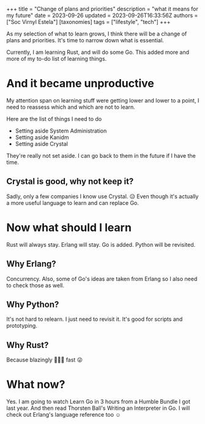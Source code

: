+++
title = "Change of plans and priorities"
description = "what it means for my future"
date = 2023-09-26
updated = 2023-09-26T16:33:56Z
authors = ["Soc Virnyl Estela"]
[taxonomies]
tags = ["lifestyle", "tech"]
+++

As my selection of what to learn grows, I think there will be a change of
plans and priorities. It's time to narrow down what is essential.

Currently, I am learning Rust, and will do some Go. This added more and more of
my to-do list of learning things.

# And it became unproductive

My attention span on learning stuff were getting lower and lower to a point,
I need to reassess which and which are not to learn.

Here are the list of things I need to do 

- Setting aside System Administration
- Setting aside Kanidm
- Setting aside Crystal

They're really not set aside. I can go back to them in the future if I have the time.

## Crystal is good, why not keep it?

Sadly, only a few companies I know use Crystal. 😥 Even though it's actually a more
useful language to learn and can replace Go.

# Now what should I learn

Rust will always stay. Erlang will stay. Go is added. Python will be revisited.

## Why Erlang?

Concurrency. Also, some of Go's ideas are taken from Erlang so I also need to check those as well.

## Why Python?

It's not hard to relearn. I just need to revisit it. It's good for scripts and prototyping.

## Why Rust?

Because blazingly 🚀🚀🚀 fast 😜

# What now?

Yes. I am going to watch Learn Go in 3 hours from a Humble Bundle I got last year. And then
read Thorsten Ball's Writing an Interpreter in Go. I will check out Erlang's language reference
too ☺️


